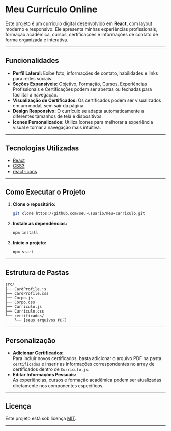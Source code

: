 # Meu Currículo Online

Este projeto é um currículo digital desenvolvido em **React**, com layout moderno e responsivo. Ele apresenta minhas experiências profissionais, formação acadêmica, cursos, certificações e informações de contato de forma organizada e interativa.

---

## Funcionalidades

- **Perfil Lateral:** Exibe foto, informações de contato, habilidades e links para redes sociais.
- **Seções Expansíveis:** Objetivo, Formação, Cursos, Experiências Profissionais e Certificações podem ser abertas ou fechadas para facilitar a navegação.
- **Visualização de Certificados:** Os certificados podem ser visualizados em um modal, sem sair da página.
- **Design Responsivo:** O currículo se adapta automaticamente a diferentes tamanhos de tela e dispositivos.
- **Ícones Personalizados:** Utiliza ícones para melhorar a experiência visual e tornar a navegação mais intuitiva.

---

## Tecnologias Utilizadas

- [React](https://react.dev/)
- [CSS3](https://developer.mozilla.org/pt-BR/docs/Web/CSS)
- [react-icons](https://react-icons.github.io/react-icons/)

---

## Como Executar o Projeto

1. **Clone o repositório:**
   ```bash
   git clone https://github.com/seu-usuario/meu-curriculo.git
   ```
2. **Instale as dependências:**
   ```bash
   npm install
   ```
3. **Inicie o projeto:**
   ```bash
   npm start
   ```

---

## Estrutura de Pastas

```
src/
├── CardProfile.js
├── CardProfile.css
├── Corpo.js
├── Corpo.css
├── Curriculo.js
├── Curriculo.css
└── certificados/
    └── [seus arquivos PDF]
```

---

## Personalização

- **Adicionar Certificados:**  
  Para incluir novos certificados, basta adicionar o arquivo PDF na pasta `certificados` e inserir as informações correspondentes no array de certificados dentro de `Curriculo.js`.
- **Editar Informações Pessoais:**  
  As experiências, cursos e formação acadêmica podem ser atualizadas diretamente nos componentes específicos.

---

## Licença

Este projeto está sob licença [MIT](LICENSE).

---
